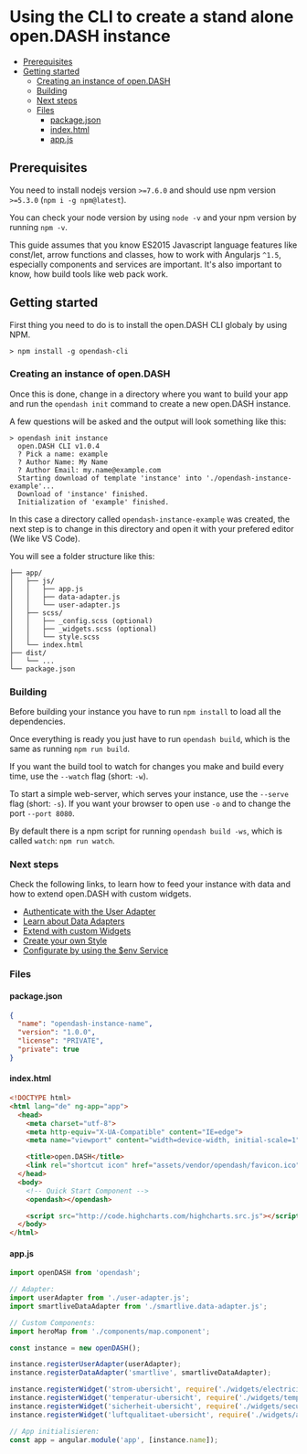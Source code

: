 # Using the CLI to create a stand alone open.DASH instance

<!-- TOC depthFrom:2 depthTo:6 -->

- [Prerequisites](#prerequisites)
- [Getting started](#getting-started)
  - [Creating an instance of open.DASH](#creating-an-instance-of-opendash)
  - [Building](#building)
  - [Next steps](#next-steps)
  - [Files](#files)
    - [package.json](#packagejson)
    - [index.html](#indexhtml)
    - [app.js](#appjs)

<!-- /TOC -->

## Prerequisites

You need to install nodejs version `>=7.6.0` and should use npm version `>=5.3.0` (`npm i -g npm@latest`).

You can check your node version by using `node -v` and your npm version by running `npm -v`.

This guide assumes that you know ES2015 Javascript language features like const/let, arrow functions and classes, how to work with Angularjs `^1.5`, especially components and services are important. It's also important to know, how build tools like web pack work.

## Getting started

First thing you need to do is to install the open.DASH CLI globaly by using NPM.

```
> npm install -g opendash-cli
```

### Creating an instance of open.DASH

Once this is done, change in a directory where you want to build your app and run the `opendash init` command to create a new open.DASH instance.

A few questions will be asked and the output will look something like this:

```
> opendash init instance
  open.DASH CLI v1.0.4
  ? Pick a name: example
  ? Author Name: My Name
  ? Author Email: my.name@example.com
  Starting download of template 'instance' into './opendash-instance-example'...
  Download of 'instance' finished.
  Initialization of 'example' finished.
```

In this case a directory called `opendash-instance-example` was created, the next step is to change in this directory and open it with your prefered editor (We like VS Code).

You will see a folder structure like this:

```
├── app/
│   ├── js/
│   │   ├── app.js
│   │   ├── data-adapter.js
│   │   └── user-adapter.js
│   ├── scss/
│   │   ├── _config.scss (optional)
│   │   ├── _widgets.scss (optional)
│   │   └── style.scss
│   └── index.html
├── dist/
│   └── ...
└── package.json
```

### Building

Before building your instance you have to run `npm install` to load all the dependencies.

Once everything is ready you just have to run `opendash build`, which is the same as running `npm run build`.

If you want the build tool to watch for changes you make and build every time, use the `--watch` flag (short: `-w`).

To start a simple web-server, which serves your instance, use the `--serve` flag (short: `-s`). If you want your browser to open use `-o` and to change the port `--port 8080`.

By default there is a npm script for running `opendash build -ws`, which is called `watch`: `npm run watch`.

### Next steps

Check the following links, to learn how to feed your instance with data and how to extend open.DASH with custom widgets.

  - [Authenticate with the User Adapter](guides/using-the-cli/user-adapter.md)
  - [Learn about Data Adapters](guides/using-the-cli/data-adapter.md)
  - [Extend with custom Widgets](guides/using-the-cli/widgets.md)
  - [Create your own Style](guides/using-the-cli/style.md)
  - [Configurate by using the $env Service](services/env.md)

### Files

#### package.json

```json
{
  "name": "opendash-instance-name",
  "version": "1.0.0",
  "license": "PRIVATE",
  "private": true
}
```

#### index.html

```html
<!DOCTYPE html>
<html lang="de" ng-app="app">
  <head>
    <meta charset="utf-8">
    <meta http-equiv="X-UA-Compatible" content="IE=edge">
    <meta name="viewport" content="width=device-width, initial-scale=1">

    <title>open.DASH</title>
    <link rel="shortcut icon" href="assets/vendor/opendash/favicon.ico" type="image/x-icon" />
  </head>
  <body>
    <!-- Quick Start Component -->
    <opendash></opendash>

    <script src="http://code.highcharts.com/highcharts.src.js"></script>
  </body>
</html>
```

#### app.js

```js
import openDASH from 'opendash';

// Adapter:
import userAdapter from './user-adapter.js';
import smartliveDataAdapter from './smartlive.data-adapter.js';

// Custom Components:
import heroMap from './components/map.component';

const instance = new openDASH();

instance.registerUserAdapter(userAdapter);
instance.registerDataAdapter('smartlive', smartliveDataAdapter);

instance.registerWidget('strom-ubersicht', require('./widgets/electricity-overview/src/index.js').default());
instance.registerWidget('temperatur-ubersicht', require('./widgets/temperature-overview/src/index.js').default());
instance.registerWidget('sicherheit-ubersicht', require('./widgets/security-overview/src/index.js').default());
instance.registerWidget('luftqualitaet-ubersicht', require('./widgets/airquality-overview/src/index.js').default());

// App initialisieren:
const app = angular.module('app', [instance.name]);
```
